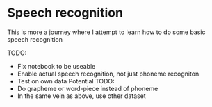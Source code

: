 # Speech recognition

This is more a journey where I attempt to learn how to do some basic speech recognition

TODO:
* Fix notebook to be useable
* Enable actual speech recognition, not just phoneme recogniton
* Test on own data
Potential TODO:
* Do grapheme or word-piece instead of phoneme
* In the same vein as above, use other  dataset
